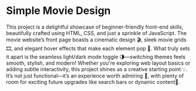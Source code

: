 # Simple Movie Design
This project is a delightful showcase of beginner-friendly front-end skills, beautifully crafted using HTML, CSS, and just a sprinkle of JavaScript. The movie website’s front page boasts a cinematic design 🎬, sleek movie grids 🎞️, and elegant hover effects that make each element pop 💫. What truly sets it apart is the seamless light/dark mode toggle 🌗—switching themes feels smooth, stylish, and modern! Whether you're exploring web layout basics or adding subtle interactivity, this project shines as a creative starting point 💡. It’s not just functional—it’s an experience worth admiring 👏, with plenty of room for exciting future upgrades like search bars or dynamic content🚀.
